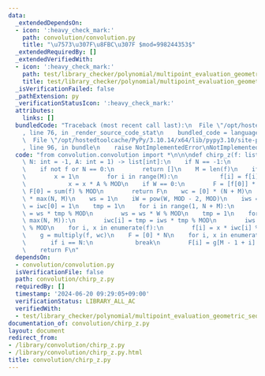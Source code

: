 ```yaml
---
data:
  _extendedDependsOn:
  - icon: ':heavy_check_mark:'
    path: convolution/convolution.py
    title: "\u7573\u307F\u8FBC\u307F $mod=998244353$"
  _extendedRequiredBy: []
  _extendedVerifiedWith:
  - icon: ':heavy_check_mark:'
    path: test/library_checker/polynomial/multipoint_evaluation_geometric_sequence.test.py
    title: test/library_checker/polynomial/multipoint_evaluation_geometric_sequence.test.py
  _isVerificationFailed: false
  _pathExtension: py
  _verificationStatusIcon: ':heavy_check_mark:'
  attributes:
    links: []
  bundledCode: "Traceback (most recent call last):\n  File \"/opt/hostedtoolcache/PyPy/3.10.14/x64/lib/pypy3.10/site-packages/onlinejudge_verify/documentation/build.py\"\
    , line 76, in _render_source_code_stat\n    bundled_code = language.bundle(\n\
    \  File \"/opt/hostedtoolcache/PyPy/3.10.14/x64/lib/pypy3.10/site-packages/onlinejudge_verify/languages/python.py\"\
    , line 96, in bundle\n    raise NotImplementedError\nNotImplementedError\n"
  code: "from convolution.convolution import *\n\n\ndef chirp_z(f: list[int], W: int,\
    \ N: int = -1, A: int = 1) -> list[int]:\n    if N == -1:\n        N = len(f)\n\
    \    if not f or N == 0:\n        return []\n    M = len(f)\n    if A != -1:\n\
    \        x = 1\n        for i in range(M):\n            f[i] = f[i] * x % MOD\n\
    \            x = x * A % MOD\n    if W == 0:\n        F = [f[0]] * N\n       \
    \ F[0] = sum(f) % MOD\n        return F\n    wc = [0] * (N + M)\n    iwc = [0]\
    \ * max(N, M)\n    ws = 1\n    iW = pow(W, MOD - 2, MOD)\n    iws = 1\n    wc[0]\
    \ = iwc[0] = 1\n    tmp = 1\n    for i in range(1, N + M):\n        wc[i] = tmp\
    \ = ws * tmp % MOD\n        ws = ws * W % MOD\n    tmp = 1\n    for i in range(1,\
    \ max(N, M)):\n        iwc[i] = tmp = iws * tmp % MOD\n        iws = iws * iW\
    \ % MOD\n    for i, x in enumerate(f):\n        f[i] = x * iwc[i] % MOD\n    f.reverse()\n\
    \    g = multiply(f, wc)\n    F = [0] * N\n    for i, x in enumerate(iwc):\n \
    \       if i == N:\n            break\n        F[i] = g[M - 1 + i] * x % MOD\n\
    \    return F\n"
  dependsOn:
  - convolution/convolution.py
  isVerificationFile: false
  path: convolution/chirp_z.py
  requiredBy: []
  timestamp: '2024-06-20 09:29:05+09:00'
  verificationStatus: LIBRARY_ALL_AC
  verifiedWith:
  - test/library_checker/polynomial/multipoint_evaluation_geometric_sequence.test.py
documentation_of: convolution/chirp_z.py
layout: document
redirect_from:
- /library/convolution/chirp_z.py
- /library/convolution/chirp_z.py.html
title: convolution/chirp_z.py
---
```

